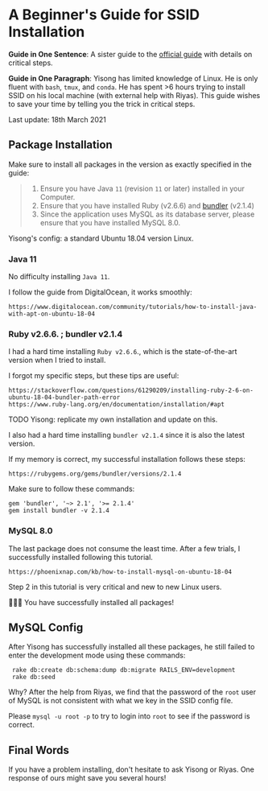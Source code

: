 # A Beginner's Guide for SSID Installation

**Guide in One Sentence**: A sister guide to the [official guide](https://github.com/WING-NUS/SSID/blob/master/README.md) with details on critical steps.

**Guide in One Paragraph**: Yisong has limited knowledge of Linux. He is only fluent with `bash`,  `tmux`, and `conda`. He has spent >6 hours trying to install SSID on his local machine (with external help with Riyas). This guide wishes to save your time by telling you the trick in critical steps. 

Last update: 18th March 2021



## Package Installation

Make sure to install all packages in the version as exactly specified in the guide:

> 1. Ensure you have Java `11` (revision `11` or later) installed in your Computer.
> 2. Ensure that you have installed Ruby (v2.6.6) and [bundler](https://rubygems.org/gems/bundler/versions/2.1.4) (v2.1.4)
> 3. Since the application uses MySQL as its database server, please ensure that you have installed MySQL 8.0.



Yisong's config: a standard Ubuntu 18.04 version Linux.



### Java 11

No difficulty installing `Java 11`. 

I follow the guide from DigitalOcean, it works smoothly:

```
https://www.digitalocean.com/community/tutorials/how-to-install-java-with-apt-on-ubuntu-18-04
```



### Ruby v2.6.6. ; bundler v2.1.4

I had a hard time installing `Ruby v2.6.6`., which is the state-of-the-art version when I tried to install. 

I forgot my specific steps, but these tips are useful:

```
https://stackoverflow.com/questions/61290209/installing-ruby-2-6-on-ubuntu-18-04-bundler-path-error
https://www.ruby-lang.org/en/documentation/installation/#apt
```

TODO Yisong: replicate my own installation and update on this. 



I also had a hard time installing `bundler v2.1.4` since it is also the latest version. 

If my memory is correct, my successful installation follows these steps:

```
https://rubygems.org/gems/bundler/versions/2.1.4
```

Make sure to follow these commands:

```
gem 'bundler', '~> 2.1', '>= 2.1.4'
gem install bundler -v 2.1.4
```



### MySQL 8.0

The last package does not consume the least time. After a few trials, I successfully installed following this tutorial. 

```
https://phoenixnap.com/kb/how-to-install-mysql-on-ubuntu-18-04
```

Step 2 in this tutorial is very critical and new to new Linux users. 



🎉🎉🎉 You have successfully installed all packages!



## MySQL Config

After Yisong has successfully installed all these packages, he still failed to enter the development mode using these commands:

```
 rake db:create db:schema:dump db:migrate RAILS_ENV=development
 rake db:seed
```



Why? After the help from Riyas, we find that the password of the `root` user of MySQL is not consistent with what we key in the SSID config file. 

Please `mysql -u root -p` to try to login into `root` to see if the password is correct. 



## Final Words

If you have a problem installing, don't hesitate to ask Yisong or Riyas. One response of ours might save you several hours!

